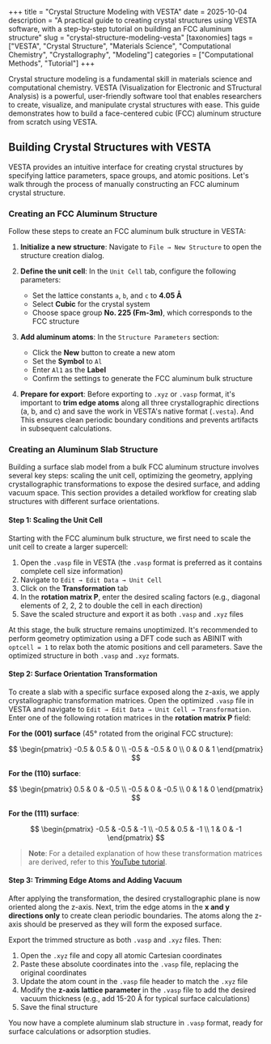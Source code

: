 +++
title = "Crystal Structure Modeling with VESTA"
date = 2025-10-04
description = "A practical guide to creating crystal structures using VESTA software, with a step-by-step tutorial on building an FCC aluminum structure"
slug = "crystal-structure-modeling-vesta"
[taxonomies]
tags = ["VESTA", "Crystal Structure", "Materials Science", "Computational Chemistry", "Crystallography", "Modeling"]
categories = ["Computational Methods", "Tutorial"]
+++

Crystal structure modeling is a fundamental skill in materials science and computational chemistry. VESTA (Visualization for Electronic and STructural Analysis) is a powerful, user-friendly software tool that enables researchers to create, visualize, and manipulate crystal structures with ease. This guide demonstrates how to build a face-centered cubic (FCC) aluminum structure from scratch using VESTA.

<!-- more -->

## Building Crystal Structures with VESTA

VESTA provides an intuitive interface for creating crystal structures by specifying lattice parameters, space groups, and atomic positions. Let's walk through the process of manually constructing an FCC aluminum crystal structure.

### Creating an FCC Aluminum Structure

Follow these steps to create an FCC aluminum bulk structure in VESTA:

1. **Initialize a new structure**: Navigate to `File → New Structure` to open the structure creation dialog.

2. **Define the unit cell**: In the `Unit Cell` tab, configure the following parameters:
   - Set the lattice constants `a`, `b`, and `c` to **4.05 Å**
   - Select **Cubic** for the crystal system
   - Choose space group **No. 225 (Fm-3m)**, which corresponds to the FCC structure

3. **Add aluminum atoms**: In the `Structure Parameters` section:
   - Click the **New** button to create a new atom
   - Set the **Symbol** to `Al`
   - Enter `Al1` as the **Label**
   - Confirm the settings to generate the FCC aluminum bulk structure

4. **Prepare for export**: Before exporting to `.xyz` or `.vasp` format, it's important to **trim edge atoms** along all three crystallographic directions (a, b, and c) and save the work in VESTA's native format (`.vesta`). And  This ensures clean periodic boundary conditions and prevents artifacts in subsequent calculations.

### Creating an Aluminum Slab Structure

Building a surface slab model from a bulk FCC aluminum structure involves several key steps: scaling the unit cell, optimizing the geometry, applying crystallographic transformations to expose the desired surface, and adding vacuum space. This section provides a detailed workflow for creating slab structures with different surface orientations.

#### Step 1: Scaling the Unit Cell

Starting with the FCC aluminum bulk structure, we first need to scale the unit cell to create a larger supercell:

1. Open the `.vasp` file in VESTA (the `.vasp` format is preferred as it contains complete cell size information)
2. Navigate to `Edit → Edit Data → Unit Cell`
3. Click on the **Transformation** tab
4. In the **rotation matrix P**, enter the desired scaling factors (e.g., diagonal elements of 2, 2, 2 to double the cell in each direction)
5. Save the scaled structure and export it as both `.vasp` and `.xyz` files

At this stage, the bulk structure remains unoptimized. It's recommended to perform geometry optimization using a DFT code such as ABINIT with `optcell = 1` to relax both the atomic positions and cell parameters. Save the optimized structure in both `.vasp` and `.xyz` formats.

#### Step 2: Surface Orientation Transformation

To create a slab with a specific surface exposed along the z-axis, we apply crystallographic transformation matrices. Open the optimized `.vasp` file in VESTA and navigate to `Edit → Edit Data → Unit Cell → Transformation`. Enter one of the following rotation matrices in the **rotation matrix P** field:

**For the (001) surface** (45° rotated from the original FCC structure):

$$
\begin{pmatrix}
-0.5 & 0.5 & 0 \\
-0.5 & -0.5 & 0 \\
0 & 0 & 1
\end{pmatrix}
$$

**For the (110) surface**:

$$
\begin{pmatrix}
0.5 & 0 & -0.5 \\
-0.5 & 0 & -0.5 \\
0 & 1 & 0
\end{pmatrix}
$$

**For the (111) surface**:

$$
\begin{pmatrix}
-0.5 & -0.5 & -1 \\
-0.5 & 0.5 & -1 \\
1 & 0 & -1
\end{pmatrix}
$$

> **Note**: For a detailed explanation of how these transformation matrices are derived, refer to this [YouTube tutorial](https://www.youtube.com/watch?v=ywR5pWqbllE&t=538s).

#### Step 3: Trimming Edge Atoms and Adding Vacuum

After applying the transformation, the desired crystallographic plane is now oriented along the z-axis. Next, trim the edge atoms in the **x and y directions only** to create clean periodic boundaries. The atoms along the z-axis should be preserved as they will form the exposed surface.

Export the trimmed structure as both `.vasp` and `.xyz` files. Then:

1. Open the `.xyz` file and copy all atomic Cartesian coordinates
2. Paste these absolute coordinates into the `.vasp` file, replacing the original coordinates
3. Update the atom count in the `.vasp` file header to match the `.xyz` file
4. Modify the **z-axis lattice parameter** in the `.vasp` file to add the desired vacuum thickness (e.g., add 15-20 Å for typical surface calculations)
5. Save the final structure

You now have a complete aluminum slab structure in `.vasp` format, ready for surface calculations or adsorption studies.
